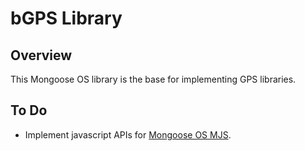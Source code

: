 # bGPS Library
## Overview
This Mongoose OS library is the base for implementing GPS libraries.
## To Do
- Implement javascript APIs for [Mongoose OS MJS](https://github.com/mongoose-os-libs/mjs).
